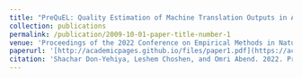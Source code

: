 ```yaml
---
title: "PreQuEL: Quality Estimation of Machine Translation Outputs in Advance"
collection: publications
permalink: /publication/2009-10-01-paper-title-number-1
venue: 'Proceedings of the 2022 Conference on Empirical Methods in Natural Language Processing'
paperurl: '[http://academicpages.github.io/files/paper1.pdf](https://aclanthology.org/2022.emnlp-main.767.pdf)'
citation: 'Shachar Don-Yehiya, Leshem Choshen, and Omri Abend. 2022. PreQuEL: Quality Estimation of Machine Translation Outputs in Advance. In Proceedings of the 2022 Conference on Empirical Methods in Natural Language Processing, pages 11170–11183, Abu Dhabi, United Arab Emirates. Association for Computational Linguistics.'
---
```

